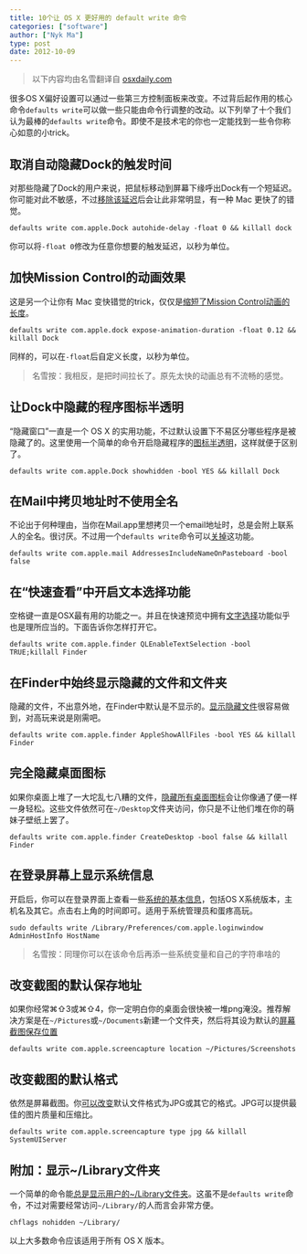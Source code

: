 ```yaml
---
title: 10个让 OS X 更好用的 default write 命令
categories: ["software"]
author: ["Nyk Ma"]
type: post
date: 2012-10-09
---
```


> 以下内容均由名雪翻译自 [osxdaily.com](http://osxdaily.com/2012/10/09/best-defaults-write-commands-mac-os-x/)

很多OS X偏好设置可以通过一些第三方控制面板来改变。不过背后起作用的核心命令`defaults write`可以做一些只能由命令行调整的改动。以下列举了十个我们认为最棒的`defaults write`命令。即使不是技术宅的你也一定能找到一些令你称心如意的小trick。

## 取消自动隐藏Dock的触发时间

对那些隐藏了Dock的用户来说，把鼠标移动到屏幕下缘呼出Dock有一个短延迟。你可能对此不敏感，不过[移除该延迟](http://osxdaily.com/2012/03/27/remove-auto-hide-dock-delay-mac-os-x/)后会让此非常明显，有一种 Mac 更快了的错觉。

    defaults write com.apple.Dock autohide-delay -float 0 && killall dock

你可以将`-float 0`修改为任意你想要的触发延迟，以秒为单位。

## 加快Mission Control的动画效果
这是另一个让你有 Mac 变快错觉的trick，仅仅是[缩短了Mission Control动画的长度](http://osxdaily.com/2012/02/14/speed-up-misson-control-animations-mac-os-x/)。

    defaults write com.apple.dock expose-animation-duration -float 0.12 && killall Dock

同样的，可以在`-float`后自定义长度，以秒为单位。

> 名雪按：我相反，是把时间拉长了。原先太快的动画总有不流畅的感觉。

## 让Dock中隐藏的程序图标半透明

“隐藏窗口”一直是一个 OS X 的实用功能，不过默认设置下不易区分哪些程序是被隐藏了的。这里使用一个简单的命令开启隐藏程序的[图标半透明](http://osxdaily.com/2010/06/22/make-hidden-application-icons-translucent-in-the-dock/)，这样就便于区别了。

    defaults write com.apple.Dock showhidden -bool YES && killall Dock

## 在Mail中拷贝地址时不使用全名
不论出于何种理由，当你在Mail.app里想拷贝一个email地址时，总是会附上联系人的全名。很讨厌。不过用一个`defaults write`命令可以[关掉](http://osxdaily.com/2012/05/03/stop-pasting-full-names-copy-email-address-mac-os-x-mail/)这功能。

    defaults write com.apple.mail AddressesIncludeNameOnPasteboard -bool false

## 在“快速查看”中开启文本选择功能
空格键一直是OSX最有用的功能之一。并且在快速预览中拥有[文字选择](http://osxdaily.com/2011/11/21/select-text-in-quick-look-windows/)功能似乎也是理所应当的。下面告诉你怎样打开它。

    defaults write com.apple.finder QLEnableTextSelection -bool TRUE;killall Finder

## 在Finder中始终显示隐藏的文件和文件夹
隐藏的文件，不出意外地，在Finder中默认是不显示的。[显示隐藏文件](http://osxdaily.com/2009/02/25/show-hidden-files-in-os-x/)很容易做到，对高玩来说是刚需吧。

    defaults write com.apple.finder AppleShowAllFiles -bool YES && killall Finder

## 完全隐藏桌面图标
如果你桌面上堆了一大坨乱七八糟的文件，[隐藏所有桌面图标](http://osxdaily.com/2009/09/23/hide-all-desktop-icons-in-mac-os-x/)会让你像通了便一样一身轻松。这些文件依然可在`~/Desktop`文件夹访问，你只是不让他们堆在你的萌妹子壁纸上罢了。

    defaults write com.apple.finder CreateDesktop -bool false && killall Finder

## 在登录屏幕上显示系统信息
开启后，你可以在登录界面上查看一些[系统的基本信息](http://osxdaily.com/2011/08/17/show-system-info-mac-os-x-lion-login-screen/)，包括OS X系统版本，主机名及其它。点击右上角的时间即可。适用于系统管理员和蛋疼高玩。

    sudo defaults write /Library/Preferences/com.apple.loginwindow AdminHostInfo HostName

> 名雪按：同理你可以在该命令后再添一些系统变量和自己的字符串啥的

## 改变截图的默认保存地址
如果你经常⌘⇧3或⌘⇧4，你一定明白你的桌面会很快被一堆png淹没。推荐解决方案是在`~/Pictures`或`~/Documents`新建一个文件夹，然后将其设为默认的[屏幕截图保存位置](http://osxdaily.com/2011/01/26/change-the-screenshot-save-file-location-in-mac-os-x/)

    defaults write com.apple.screencapture location ~/Pictures/Screenshots

## 改变截图的默认格式
依然是屏幕截图。你[可以改变](http://osxdaily.com/2010/08/16/change-the-screenshot-capture-file-format/)默认文件格式为JPG或其它的格式。JPG可以提供最佳的图片质量和压缩比。

    defaults write com.apple.screencapture type jpg && killall SystemUIServer

## 附加：显示~/Library文件夹

一个简单的命令能[总是显示用户的~/Library文件夹](http://osxdaily.com/2011/07/04/show-library-directory-in-mac-os-x-lion/)。这虽不是`defaults write`命令，不过对需要经常访问`~/Library/`的人而言会非常方便。

    chflags nohidden ~/Library/


以上大多数命令应该适用于所有 OS X 版本。
